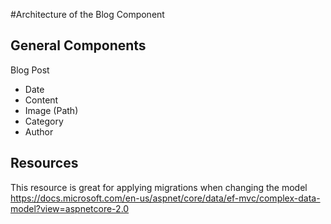 #Architecture of the Blog Component

## General Components

Blog Post
- Date
- Content
- Image (Path)
- Category
- Author

## Resources
This resource is great for applying migrations when changing the model
https://docs.microsoft.com/en-us/aspnet/core/data/ef-mvc/complex-data-model?view=aspnetcore-2.0
